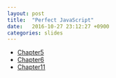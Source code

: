 ```yaml
---
layout: post
title:  "Perfect JavaScript"
date:   2016-10-27 23:12:27 +0900
categories: slides 
---
```


* [Chapter5](chapter5.html)
* [Chapter6](chapter6.html)
* [Chapter11](chapter11.html)